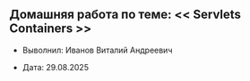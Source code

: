 ## Домашняя работа по теме: << Servlets Containers >>

* Выволнил: Иванов Виталий Андреевич

* Дата: 29.08.2025